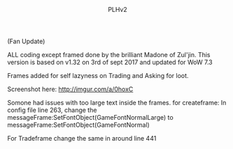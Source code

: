 





<!DOCTYPE html>
<html lang="en">
  <head>
    <meta charset="utf-8">
  <link rel="dns-prefetch" href="https://assets-cdn.github.com">
  <link rel="dns-prefetch" href="https://avatars0.githubusercontent.com">
  <link rel="dns-prefetch" href="https://avatars1.githubusercontent.com">
  <link rel="dns-prefetch" href="https://avatars2.githubusercontent.com">
  <link rel="dns-prefetch" href="https://avatars3.githubusercontent.com">
  <link rel="dns-prefetch" href="https://github-cloud.s3.amazonaws.com">
  <link rel="dns-prefetch" href="https://user-images.githubusercontent.com/">



  <link crossorigin="anonymous" href="https://assets-cdn.github.com/assets/frameworks-7db951ed87f8f6cbd3a9e89c294e300cf23c1a83ad7ae64c70b8f99b21031340.css" integrity="sha256-fblR7Yf49svTqeicKU4wDPI8GoOteuZMcLj5myEDE0A=" media="all" rel="stylesheet" />
  <link crossorigin="anonymous" href="https://assets-cdn.github.com/assets/github-d3ad50db48a301d9b185b1ca6f32b92c19645ba69f8f9bdb9de0fcf143cb7d64.css" integrity="sha256-061Q20ijAdmxhbHKbzK5LBlkW6afj5vbneD88UPLfWQ=" media="all" rel="stylesheet" />
  
  
  
  

  <meta name="viewport" content="width=device-width">
  
  



  </head>

<header>PLHv2</header>




<p>(Fan Update)</p>
<p>ALL coding except framed done by the brilliant Madone of Zul'jin. This version is based on v1.32 on 3rd of sept 2017 and updated for WoW 7.3</p>
<p>Frames added for self lazyness on Trading and Asking for loot.</p>
<p>Screenshot here: <a href="http://imgur.com/a/0hoxC">http://imgur.com/a/0hoxC</a></p>

<p>Somone had issues with too large text inside the frames. 
for createframe: In config file line 263, change the messageFrame:SetFontObject(GameFontNormalLarge) to messageFrame:SetFontObject(GameFontNormal)</p>
<p>For Tradeframe change the same in around line 441</p>

</article>
  </div>

  </div>

 


  </body>
</html>

